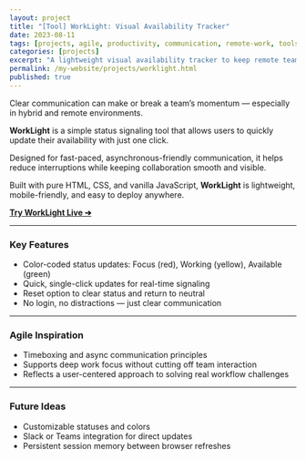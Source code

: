 ```yaml
---
layout: project
title: "[Tool] WorkLight: Visual Availability Tracker"
date: 2023-08-11
tags: [projects, agile, productivity, communication, remote-work, tools]
categories: [projects]
excerpt: "A lightweight visual availability tracker to keep remote teams synced without disrupting workflow."
permalink: /my-website/projects/worklight.html
published: true
---
```


Clear communication can make or break a team’s momentum — especially in hybrid and remote environments.

**WorkLight** is a simple status signaling tool that allows users to quickly update their availability with just one click.  

Designed for fast-paced, asynchronous-friendly communication, it helps reduce interruptions while keeping collaboration smooth and visible.

Built with pure HTML, CSS, and vanilla JavaScript, **WorkLight** is lightweight, mobile-friendly, and easy to deploy anywhere.

[**Try WorkLight Live ➔**](https://hellomynameisariel.github.io/worklight/)

---

### Key Features
- Color-coded status updates: Focus (red), Working (yellow), Available (green)
- Quick, single-click updates for real-time signaling
- Reset option to clear status and return to neutral
- No login, no distractions — just clear communication

---

### Agile Inspiration
- Timeboxing and async communication principles
- Supports deep work focus without cutting off team interaction
- Reflects a user-centered approach to solving real workflow challenges

---

### Future Ideas
- Customizable statuses and colors
- Slack or Teams integration for direct updates
- Persistent session memory between browser refreshes
